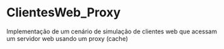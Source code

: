# ClientesWeb_Proxy
Implementação de um cenário de simulação de clientes web que acessam um servidor web usando um proxy (cache)
